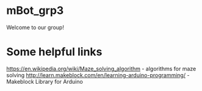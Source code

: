 # mBot_grp3

Welcome to our group!

# Some helpful links
https://en.wikipedia.org/wiki/Maze_solving_algorithm - algorithms for maze solving 
http://learn.makeblock.com/en/learning-arduino-programming/ - Makeblock Library for Arduino
